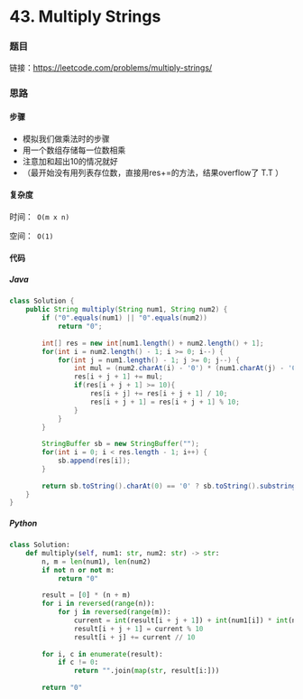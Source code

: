

# 43. Multiply Strings

### 题目

链接：https://leetcode.com/problems/multiply-strings/



### 思路

#### 步骤

- 模拟我们做乘法时的步骤
- 用一个数组存储每一位数相乘
- 注意加和超出10的情况就好
- （最开始没有用列表存位数，直接用res+=的方法，结果overflow了  T.T ） 



#### 复杂度

时间：` O(m x n)`

空间：` O(1)`



#### 代码

##### Java

```java
class Solution {
    public String multiply(String num1, String num2) {
        if ("0".equals(num1) || "0".equals(num2))
			return "0";
        
        int[] res = new int[num1.length() + num2.length() + 1];
        for(int i = num2.length() - 1; i >= 0; i--) {
            for(int j = num1.length() - 1; j >= 0; j--) {
                int mul = (num2.charAt(i) - '0') * (num1.charAt(j) - '0');
                res[i + j + 1] += mul;
                if(res[i + j + 1] >= 10){
                    res[i + j] += res[i + j + 1] / 10;
                    res[i + j + 1] = res[i + j + 1] % 10;
                }
            }
        }
        
        StringBuffer sb = new StringBuffer("");
        for(int i = 0; i < res.length - 1; i++) {
            sb.append(res[i]);
        }
        
        return sb.toString().charAt(0) == '0' ? sb.toString().substring(1): sb.toString() ;
    }
}
```



##### Python

```python
class Solution:
    def multiply(self, num1: str, num2: str) -> str:
        n, m = len(num1), len(num2)
        if not n or not m:
            return "0"
        
        result = [0] * (n + m)
        for i in reversed(range(n)):
            for j in reversed(range(m)):
                current = int(result[i + j + 1]) + int(num1[i]) * int(num2[j])
                result[i + j + 1] = current % 10
                result[i + j] += current // 10
        
        for i, c in enumerate(result):
            if c != 0:
                return "".join(map(str, result[i:]))
        
        return "0"
```


